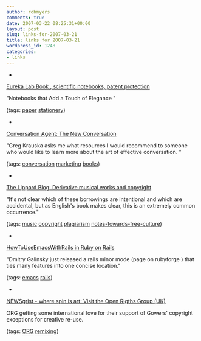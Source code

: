 ```yaml
---
author: robmyers
comments: true
date: 2007-03-22 08:25:31+00:00
layout: post
slug: links-for-2007-03-21
title: links for 2007-03-21
wordpress_id: 1248
categories:
- links
---
```


  

  *   


[Eureka Lab Book , scientific notebooks, patent protection](http://www.eurekalabbook.com/professional_blank_books.htm)

  


"Notebooks that Add a Touch of Elegance "

  


(tags: [paper](http://del.icio.us/robmyers/paper) [stationery](http://del.icio.us/robmyers/stationery))

  

  

  *   


[Conversation Agent: The New Conversation](http://conversationagent.typepad.com/conversation_agent/2007/03/the_new_convers.html)

  


"Greg Krauska asks me what resources I would recommend to someone who would like to learn more about the art of effective conversation. "

  


(tags: [conversation](http://del.icio.us/robmyers/conversation) [marketing](http://del.icio.us/robmyers/marketing) [books](http://del.icio.us/robmyers/books))

  

  

  *   


[The Lippard Blog: Derivative musical works and copyright](http://lippard.blogspot.com/2007/03/derivative-musical-works-and-copyright.html)

  


"It's not clear which of these borrowings are intentional and which are accidental, but as English's book makes clear, this is an extremely common occurrence."

  


(tags: [music](http://del.icio.us/robmyers/music) [copyright](http://del.icio.us/robmyers/copyright) [plagiarism](http://del.icio.us/robmyers/plagiarism) [notes-towards-free-culture](http://del.icio.us/robmyers/notes-towards-free-culture))

  

  

  *   


[HowToUseEmacsWithRails in Ruby on Rails](http://wiki.rubyonrails.org/rails/pages/HowToUseEmacsWithRails)

  


"Dmitry Galinsky just released a rails minor mode (page on rubyforge ) that ties many features into one concise location."

  


(tags: [emacs](http://del.icio.us/robmyers/emacs) [rails](http://del.icio.us/robmyers/rails))

  

  

  *   


[NEWSgrist - where spin is art: Visit the Open Rigths Group (UK)](http://newsgrist.typepad.com/underbelly/2007/03/visit_the_open_.html)

  


ORG getting some international love for their support of Gowers' copyright exceptions for creative re-use.

  


(tags: [ORG](http://del.icio.us/robmyers/ORG) [remixing](http://del.icio.us/robmyers/remixing))

  

  
  


